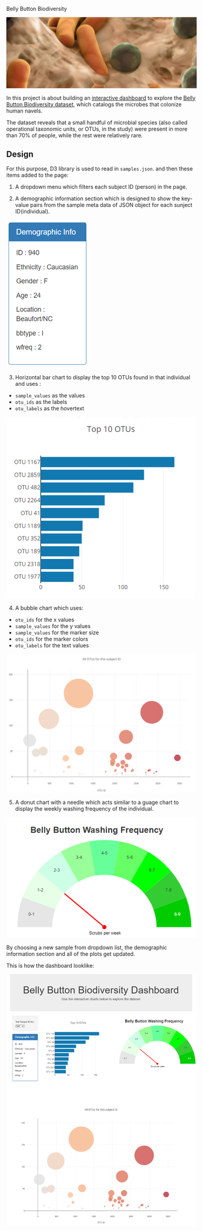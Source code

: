 Belly Button Biodiversity

![Bacteria by filterforge.com](Images/microbes.PNG)

In this project is about building an [interactive dashboard](https://helenamin.github.io/Belly-Button-Biodiversity/) to explore the [Belly Button Biodiversity dataset](http://robdunnlab.com/projects/belly-button-biodiversity/), which catalogs the microbes that colonize human navels.

The dataset reveals that a small handful of microbial species (also called operational taxonomic units, or OTUs, in the study) were present in more than 70% of people, while the rest were relatively rare.

## Design 

For this purpose, D3 library is used to read in `samples.json`. and then these items added to the page:

1. A dropdown menu which filters each subject ID (person) in the page. 

2. A demographic information section which is designed to show the key-value pairs from the sample meta data of JSON object for each sunject ID(individual).

  ![demographic information section photo](Images/demoInfo.PNG)

3. Horizontal bar chart to display the top 10 OTUs found in that individual and uses :
  * `sample_values` as the values
  * `otu_ids` as the labels
  * `otu_labels` as the hovertext

  ![bar Chart](Images/barChart.PNG)

4. A bubble chart which uses:
  * `otu_ids` for the x values
  * `sample_values` for the y values
  * `sample_values` for the marker size
  * `otu_ids` for the marker colors
  * `otu_labels` for the text values

  ![Bubble Chart](Images/bubbleChart.PNG)

5. A donut chart with a needle which acts similar to a guage chart to display the weekly washing frequency of the individual.

  ![Weekly Washing Frequency Gauge](Images/guageChart.PNG)

By choosing a new sample from dropdown list, the demographic information section and all of the plots get updated.

This is how the dashboard looklike:

![Dashboard](Images/dashboard.PNG)

